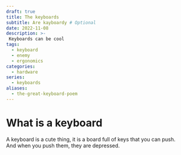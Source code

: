 ```yaml
---
draft: true
title: The keyboards
subtitle: Are kayboardy # Optional
date: 2022-11-08
description: >-
 Keyboards can be cool
tags:
  - keyboard
  - enemy
  - ergonomics
categories:
  - hardware
series:
  - keyboards
aliases:
  - the-great-keyboard-poem
---
```


# What is a keyboard
A keyboard is a cute thing, it is a board full of keys that you can push.  
And when you push them, they are depressed.
